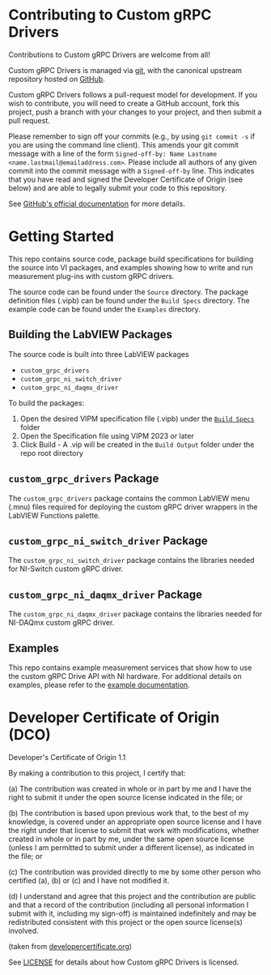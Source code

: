 # Contributing to Custom gRPC Drivers

Contributions to Custom gRPC Drivers are welcome from all!

Custom gRPC Drivers is managed via [git](https://git-scm.com), with the canonical upstream
repository hosted on [GitHub](https://github.com/ni/custom-grpc-drivers).

Custom gRPC Drivers follows a pull-request model for development.  If you wish to
contribute, you will need to create a GitHub account, fork this project, push a
branch with your changes to your project, and then submit a pull request.

Please remember to sign off your commits (e.g., by using `git commit -s` if you
are using the command line client). This amends your git commit message with a line
of the form `Signed-off-by: Name Lastname <name.lastmail@emailaddress.com>`. Please
include all authors of any given commit into the commit message with a
`Signed-off-by` line. This indicates that you have read and signed the Developer
Certificate of Origin (see below) and are able to legally submit your code to
this repository.

See [GitHub's official documentation](https://help.github.com/articles/using-pull-requests/) for more details.

# Getting Started

This repo contains source code, package build specifications for building the source into VI packages, and examples showing how to write and run measurement plug-ins with custom gRPC drivers.

The source code can be found under the `Source` directory. The package definition files (.vipb) can be found under the `Build Specs` directory. The example code can be found under the `Examples` directory.

## Building the LabVIEW Packages

The source code is built into three LabVIEW packages

* `custom_grpc_drivers`
* `custom_grpc_ni_switch_driver`
* `custom_grpc_ni_daqmx_driver`

To build the packages:

1. Open the desired VIPM specification file (.vipb) under the [`Build Specs`](https://github.com/ni/custom-grpc-drivers/tree/main/Build%20Specs) folder
2. Open the Specification file using VIPM 2023 or later
3. Click Build - A .vip will be created in the `Build Output` folder under the repo root directory

## `custom_grpc_drivers` Package

The `custom_grpc_drivers` package contains the common LabVIEW menu (.mnu) files required for deploying the custom gRPC driver wrappers in the LabVIEW Functions palette.

## `custom_grpc_ni_switch_driver` Package

The `custom_grpc_ni_switch_driver` package contains the libraries needed for NI-Switch custom gRPC driver.

## `custom_grpc_ni_daqmx_driver` Package

The `custom_grpc_ni_daqmx_driver` package contains the libraries needed for NI-DAQmx custom gRPC driver.

## Examples

This repo contains example measurement services that show how to use the custom gRPC Drive API with NI hardware. For additional details on examples, please refer to the [example documentation](Examples/README.md).

# Developer Certificate of Origin (DCO)

   Developer's Certificate of Origin 1.1

   By making a contribution to this project, I certify that:

   (a) The contribution was created in whole or in part by me and I
       have the right to submit it under the open source license
       indicated in the file; or

   (b) The contribution is based upon previous work that, to the best
       of my knowledge, is covered under an appropriate open source
       license and I have the right under that license to submit that
       work with modifications, whether created in whole or in part
       by me, under the same open source license (unless I am
       permitted to submit under a different license), as indicated
       in the file; or

   (c) The contribution was provided directly to me by some other
       person who certified (a), (b) or (c) and I have not modified
       it.

   (d) I understand and agree that this project and the contribution
       are public and that a record of the contribution (including all
       personal information I submit with it, including my sign-off) is
       maintained indefinitely and may be redistributed consistent with
       this project or the open source license(s) involved.

(taken from [developercertificate.org](https://developercertificate.org/))

See [LICENSE](https://github.com/ni/custom-grpc-drivers/blob/main/LICENSE)
for details about how Custom gRPC Drivers is licensed.

